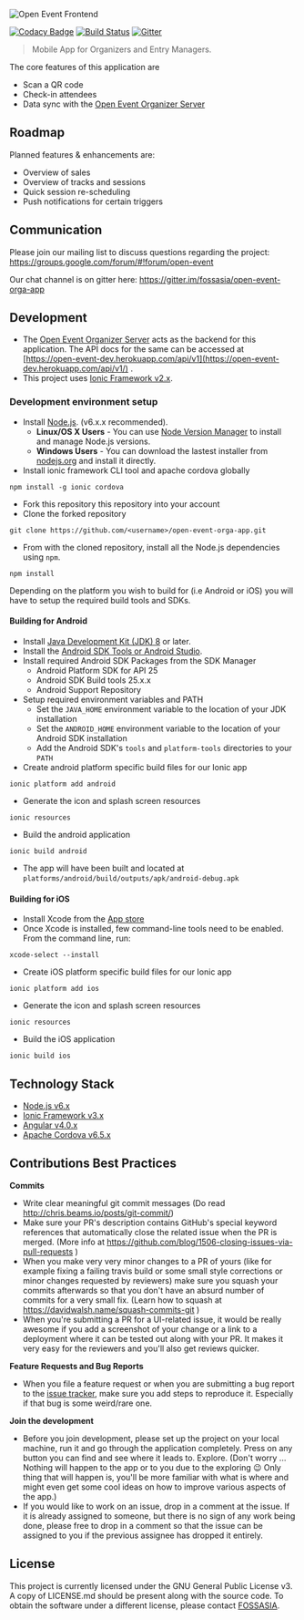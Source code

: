 ![Open Event Frontend](https://storage.googleapis.com/eventyay.com/assets/branding/organizer_app_branding.png)

[![Codacy Badge](https://api.codacy.com/project/badge/Grade/48552eea0e5749978f771db8fd854a40)](https://www.codacy.com/app/mejariamol/open-event-orga-app?utm_source=github.com&utm_medium=referral&utm_content=fossasia/open-event-orga-app&utm_campaign=badger)
[![Build Status](https://img.shields.io/travis/fossasia/open-event-orga-app/master.svg?style=flat-square)](https://travis-ci.org/fossasia/open-event-orga-app)
[![Gitter](https://img.shields.io/badge/chat-on%20gitter-ff006f.svg?style=flat-square)](https://gitter.im/fossasia/open-event-orga-app)


> Mobile App for Organizers and Entry Managers.

The core features of this application are
- Scan a QR code
- Check-in attendees 
- Data sync with the [Open Event Organizer Server](https://github.com/fossasia/open-event-orga-server/)

## Roadmap

Planned features & enhancements are:
- Overview of sales
- Overview of tracks and sessions
- Quick session re-scheduling
- Push notifications for certain triggers

## Communication

Please join our mailing list to discuss questions regarding the project: https://groups.google.com/forum/#!forum/open-event

Our chat channel is on gitter here: https://gitter.im/fossasia/open-event-orga-app

## Development


- The [Open Event Organizer Server](https://github.com/fossasia/open-event-orga-server) acts as the backend for this application. The API docs for the same can be accessed at [https://open-event-dev.herokuapp.com/api/v1](https://open-event-dev.herokuapp.com/api/v1/) .
- This project uses [Ionic Framework v2.x](http://ionicframework.com/docs/v2).

### Development environment setup
- Install [Node.js](https://nodejs.org/en/). (v6.x.x recommended).
    - **Linux/OS X Users** - You can use [Node Version Manager](https://github.com/creationix/nvm) to install and manage Node.js versions.
    - **Windows Users** - You can download the lastest installer from [nodejs.org](https://nodejs.org/en/) and install it directly.
- Install ionic framework CLI tool and apache cordova globally
```
npm install -g ionic cordova
```
- Fork this repository this repository into your account
- Clone the forked repository
```
git clone https://github.com/<username>/open-event-orga-app.git
```
- From with the cloned repository, install all the Node.js dependencies using `npm`.
```
npm install
```
Depending on the platform you wish to build for (i.e Android or iOS) you will have to setup the required build tools and SDKs. 

#### Building for Android
- Install [Java Development Kit (JDK) 8](http://www.oracle.com/technetwork/java/javase/downloads/jdk8-downloads-2133151.html) or later.
- Install the [Android SDK Tools or Android Studio](https://developer.android.com/studio/index.html#downloads).
- Install required Android SDK Packages from the SDK Manager
	- Android Platform SDK for API 25
	- Android SDK Build tools 25.x.x
	- Android Support Repository
- Setup required environment variables and PATH
	- Set the `JAVA_HOME` environment variable to the location of your JDK installation
	- Set the `ANDROID_HOME` environment variable to the location of your Android SDK installation
	- Add the Android SDK's `tools` and `platform-tools` directories to your `PATH`
- Create android platform specific build files for our Ionic app
```
ionic platform add android
```
- Generate the icon and splash screen resources
```
ionic resources
```
- Build the android application
```
ionic build android
```
- The app will have been built and located at `platforms/android/build/outputs/apk/android-debug.apk`

#### Building for iOS
- Install Xcode from the [App store](https://itunes.apple.com/us/app/xcode/id497799835?mt=12)
- Once Xcode is installed, few command-line tools need to be enabled. From the command line, run:
```
xcode-select --install
```
- Create iOS platform specific build files for our Ionic app
```
ionic platform add ios
```
- Generate the icon and splash screen resources
```
ionic resources
```
- Build the iOS application
```
ionic build ios
```

## Technology Stack

* [Node.js v6.x](https://nodejs.org/en/)
* [Ionic Framework v3.x](http://ionicframework.com/docs/v2/)
* [Angular v4.0.x](https://angular.io/)
* [Apache Cordova v6.5.x](https://cordova.apache.org/)


## Contributions Best Practices

**Commits**
* Write clear meaningful git commit messages (Do read http://chris.beams.io/posts/git-commit/)
* Make sure your PR's description contains GitHub's special keyword references that automatically close the related issue when the PR is merged. (More info at https://github.com/blog/1506-closing-issues-via-pull-requests )
* When you make very very minor changes to a PR of yours (like for example fixing a failing travis build or some small style corrections or minor changes requested by reviewers) make sure you squash your commits afterwards so that you don't have an absurd number of commits for a very small fix. (Learn how to squash at https://davidwalsh.name/squash-commits-git )
* When you're submitting a PR for a UI-related issue, it would be really awesome if you add a screenshot of your change or a link to a deployment where it can be tested out along with your PR. It makes it very easy for the reviewers and you'll also get reviews quicker.

**Feature Requests and Bug Reports**
* When you file a feature request or when you are submitting a bug report to the [issue tracker](https://github.com/fossasia/open-event-orga-app/issues), make sure you add steps to reproduce it. Especially if that bug is some weird/rare one.

**Join the development**
* Before you join development, please set up the project on your local machine, run it and go through the application completely. Press on any button you can find and see where it leads to. Explore. (Don't worry ... Nothing will happen to the app or to you due to the exploring :wink: Only thing that will happen is, you'll be more familiar with what is where and might even get some cool ideas on how to improve various aspects of the app.)
* If you would like to work on an issue, drop in a comment at the issue. If it is already assigned to someone, but there is no sign of any work being done, please free to drop in a comment so that the issue can be assigned to you if the previous assignee has dropped it entirely.

## License

This project is currently licensed under the GNU General Public License v3. A copy of LICENSE.md should be present along with the source code. To obtain the software under a different license, please contact [FOSSASIA](http://blog.fossasia.org/contact/).

